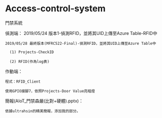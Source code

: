 # Access-control-system
門禁系統

偵測端：
    2019/05/24 版本1-偵測RFID，並將其UID上傳至Azure Table-RFID中

    2019/05/28 最終版本(MFRC522-Final)-偵測RFID，並將其UID上傳至Azure Table中

      (1) Projects-CheckID

      (2) RFID(作為log表)

作動端：

    程式：RFID_Client

    使用GPIO接腳7，依照Projects-Door Value亮暗燈

簡報(AIoT_門禁森嚴(比對+硬體).pptx)：

    依據ultrahsin的精美簡報，添加我的部分。
